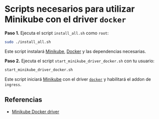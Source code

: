 # Scripts necesarios para utilizar Minikube con el driver `docker`

**Paso 1.** Ejecuta el script `install_all.sh` como `root`:

```bash
sudo ./install_all.sh
```

Este script instalará [Minikube][1], [Docker][2] y las dependencias necesarias.

**Paso 2.** Ejecuta el script `start_minikube_driver_docker.sh` con tu usuario:

```bash
start_minikube_driver_docker.sh
```

Este script iniciará [Minikube][1] con el driver [`docker`][3] y habilitará el addon de `ingress`.

## Referencias

- [Minikube Docker driver][3]

[1]: https://minikube.sigs.k8s.io/docs/
[2]: https://www.docker.com/
[3]: https://minikube.sigs.k8s.io/docs/drivers/docker/